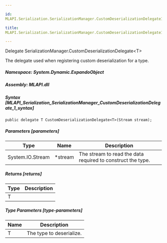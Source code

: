 ```yaml
---

id:
MLAPI.Serialization.SerializationManager.CustomDeserializationDelegate1

title:
MLAPI.Serialization.SerializationManager.CustomDeserializationDelegate1

---
```


Delegate SerializationManager.CustomDeserializationDelegate\<T\>

<div class="markdown level0 summary" markdown="1">

The delegate used when registering custom deserialization for a type.

</div>

<div class="markdown level0 conceptual" markdown="1">

</div>

##### **Namespace**: System.Dynamic.ExpandoObject

##### **Assembly**: MLAPI.dll

##### Syntax [MLAPI_Serialization_SerializationManager_CustomDeserializationDelegate_1_syntax]

    public delegate T CustomDeserializationDelegate<T>(Stream stream);

##### Parameters [parameters]

| Type                                       | Name     | Description                                                 |
|--------------------------------------------|----------|-------------------------------------------------------------|
| <span class="xref">System.IO.Stream</span> | \*stream | The stream to read the data required to construct the type. |

##### Returns [returns]

| Type                        | Description |
|-----------------------------|-------------|
| <span class="xref">T</span> |             |

##### Type Parameters [type-parameters]

| Name                                 | Description              |
|--------------------------------------|--------------------------|
| <span class="parametername">T</span> | The type to deserialize. |
